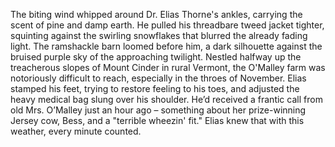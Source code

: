 The biting wind whipped around Dr. Elias Thorne's ankles, carrying the scent of pine and damp earth.  He pulled his threadbare tweed jacket tighter, squinting against the swirling snowflakes that blurred the already fading light.  The ramshackle barn loomed before him, a dark silhouette against the bruised purple sky of the approaching twilight. Nestled halfway up the treacherous slopes of Mount Cinder in rural Vermont, the O'Malley farm was notoriously difficult to reach, especially in the throes of November. Elias stamped his feet, trying to restore feeling to his toes, and adjusted the heavy medical bag slung over his shoulder.  He’d received a frantic call from old Mrs. O’Malley just an hour ago – something about her prize-winning Jersey cow, Bess, and a "terrible wheezin' fit." Elias knew that with this weather, every minute counted.
